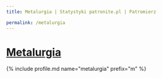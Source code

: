 ```yaml
---
title: Metalurgia | Statystyki patronite.pl | Patromierz

permalink: /metalurgia
---
```


# [Metalurgia](https://patronite.pl/metalurgia)

{% include profile.md name="metalurgia" prefix="m" %}
